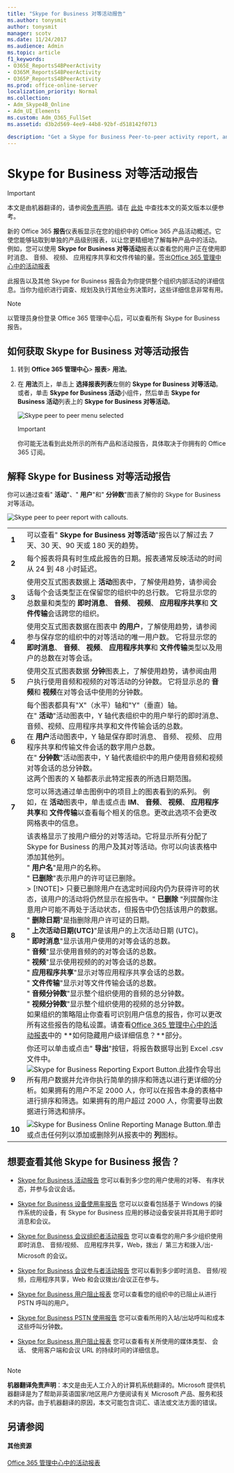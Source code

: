 ```yaml
---
title: "Skype for Business 对等活动报告"
ms.author: tonysmit
author: tonysmit
manager: scotv
ms.date: 11/24/2017
ms.audience: Admin
ms.topic: article
f1_keywords:
- O365E_ReportsS4BPeerActivity
- O365M_ReportsS4BPeerActivity
- O365P_ReportsS4BPeerActivity
ms.prod: office-online-server
localization_priority: Normal
ms.collection:
- Adm_Skype4B_Online
- Adm_UI_Elements
ms.custom: Adm_O365_FullSet
ms.assetid: d3b2d569-4ee9-44b8-92bf-d518142f0713

description: "Get a Skype for Business Peer-to-peer activity report, and learn how to interpret and customize it for your needs. "
---
```


# Skype for Business 对等活动报告

> [!IMPORTANT]
> 本文是由机器翻译的，请参阅[免责声明](d3b2d569-4ee9-44b8-92bf-d518142f0713.md#MT_Footer)。请在 [此处](https://support.office.com/en-us/article/d3b2d569-4ee9-44b8-92bf-d518142f0713) 中查找本文的英文版本以便参考。
  
新的 Office 365 **报告**仪表板显示在您的组织中的 Office 365 产品活动概述。它使您能够钻取到单独的产品级别报表，以让您更精细地了解每种产品中的活动。 例如，您可以使用 **Skype for Business 对等活动**报表以查看您的用户正在使用即时消息、 音频、 视频、 应用程序共享和文件传输的量。签出[Office 365 管理中心中的活动报表](https://support.office.com/article/0d6dfb17-8582-4172-a9a9-aed798150263)
  
此报告以及其他 Skype for Business 报告会为你提供整个组织内部活动的详细信息。当你为组织进行调查、规划及执行其他业务决策时，这些详细信息非常有用。
  
> [!NOTE]
> 以管理员身份登录 Office 365 管理中心后，可以查看所有 Skype for Business 报告。 
  
## 如何获取 Skype for Business 对等活动报告

1. 转到 **Office 365 管理中心**> **报表**> **用法**。
    
2. 在 **用法**页上，单击上 **选择报表列表**左侧的 **Skype for Business 对等活动**。或者，单击 **Skype for Business 活动**小组件，然后单击 **Skype for Business 活动**列表上的 **Skype for Business 对等活动**。
    
     ![Skype peer to peer menu selected](../images/603ec74a-7f39-4e12-8f10-00979f7ee977.PNG)
  
    > [!IMPORTANT]
    > 你可能无法看到此处所示的所有产品和活动报告，具体取决于你拥有的 Office 365 订阅。 
  
## 解释 Skype for Business 对等活动报告

你可以通过查看" **活动**"、" **用户**"和" **分钟数**"图表了解你的 Skype for Business 对等活动。
  
![Skype peer to peer report with callouts.](../images/82dec398-ca05-46c7-b0fe-affcbfc0ddd5.PNG)
  
|||
|:-----|:-----|
|**1** <br/> |可以查看" **Skype for Business 对等活动**"报告以了解过去 7 天、30 天、90 天或 180 天的趋势。  <br/> |
|**2** <br/> |每个报表将具有时生成此报告的日期。报表通常反映活动的时间从 24 到 48 小时延迟。  <br/> |
|**3** <br/> |使用交互式图表数据上 **活动**图表中，了解使用趋势，请参阅会话每个会话类型正在保留您的组织中的总行数。 它将显示您的总数量和类型的 **即时消息**、 **音频**、 **视频**、 **应用程序共享**和 **文件传输**会话跨您的组织。  <br/> |
|**4** <br/> |使用交互式图表数据在图表中 **的用户**，了解使用趋势，请参阅参与保存您的组织中的对等活动的唯一用户数。 它将显示您的 **即时消息**、 **音频**、 **视频**、 **应用程序共享**和 **文件传输**类型以及用户的总数在对等会话。  <br/> |
|**5** <br/> |使用交互式图表数据 **分钟**图表上，了解使用趋势，请参阅由用户执行使用音频和视频的对等活动的分钟数。 它将显示总的 **音频**和 **视频**在对等会话中使用的分钟数。  <br/> |
|**6** <br/> | 每个图表都具有"X"（水平）轴和"Y"（垂直）轴。 <br/>  在" **活动**"活动图表中，Y 轴代表组织中的用户举行的即时消息、音频、视频、应用程序共享和文件传输会话的总数。  <br/>  在 **用户**活动图表中，Y 轴是保存即时消息、 音频、 视频、 应用程序共享和传输文件会话的数字用户总数。  <br/>  在" **分钟数**"活动图表中，Y 轴代表组织中的用户使用音频和视频对等会话的总分钟数。  <br/>  这两个图表的 X 轴都表示此特定报表的所选日期范围。 <br/> |
|**7** <br/> |您可以筛选通过单击图例中的项目上的图表看到的系列。 例如，在 **活动**图表中，单击或点击 **IM**、 **音频**、 **视频**、 **应用程序共享**和 **文件传输**以查看每个相关的信息。更改此选项不会更改网格表中的信息。  <br/> |
|**8** <br/> | 该表格显示了按用户细分的对等活动。它将显示所有分配了 Skype for Business 的用户及其对等活动。你可以向该表格中添加其他列。 <br/>  " **用户名**"是用户的名称。  <br/>  " **已删除**"表示用户的许可证已删除。  <br/> > [!NOTE]>  只要已删除用户在选定时间段内仍为获得许可的状态，该用户的活动将仍然显示在报告中。" **已删除** "列提醒你注意用户可能不再处于活动状态，但报告中仍包括该用户的数据。           " **删除日期**"是指删除用户许可证的日期。  <br/>  " **上次活动日期(UTC)**"是该用户的上次活动日期 (UTC)。  <br/>  " **即时消息**"显示该用户使用的对等会话的总数。  <br/>  " **音频**"显示使用音频的的对等会话的总数。  <br/>  " **视频**"显示使用视频的的对等会话的总数。  <br/>  " **应用程序共享**"显示对等应用程序共享会话的总数。  <br/>  " **文件传输**"显示对等文件传输会话的总数。  <br/>  " **音频分钟数**"显示整个组织使用的音频的总分钟数。  <br/>  " **视频分钟数**"显示整个组织使用的视频的总分钟数。  <br/>  如果组织的策略阻止你查看可识别用户信息的报告，你可以更改所有这些报告的隐私设置。请查看[Office 365 管理中心中的活动报表](https://support.office.com/article/0d6dfb17-8582-4172-a9a9-aed798150263)中的 **如何隐藏用户级详细信息？**部分。  <br/> |
|**9** <br/> |你还可以单击或点击" **导出**"按钮，将报告数据导出到 Excel .csv 文件中。           <br/> ![Skype for Business Reporting Export Button.](../images/de7e2ab7-d70c-422f-a0ec-178b10f7dd51.png)此操作会导出所有用户数据并允许你执行简单的排序和筛选以进行更详细的分析。如果拥有的用户不足 2000 人，你可以在报告本身的表格中进行排序和筛选。如果拥有的用户超过 2000 人，你需要导出数据进行筛选和排序。  <br/> |
|**10** <br/> |![Skype for Business Online Reporting Manage Button.](../images/4c8f5387-cebb-4d6c-b7d3-05c954a2c234.png)单击或点击任何列以添加或删除列从报表中的 **列**图标。           <br/> |
   
## 想要查看其他 Skype for Business 报告？

- [Skype for Business 活动报告](skype-for-business-activity-report.md) 您可以看到多少您的用户使用的对等、 有序状态，并参与会议会话。
    
- [Skype for Business 设备使用率报告](skype-for-business-device-usage-report.md) 您可以以查看包括基于 Windows 的操作系统的设备，有 Skype for Business 应用的移动设备安装并将其用于即时消息和会议。
    
- [Skype for Business 会议组织者活动报告](skype-for-business-conference-organizer-activity-report.md) 您可以查看您的用户多少组织使用即时消息、 音频/视频、 应用程序共享，Web，拨出 /  第三方和拨入/出-Microsoft 的会议。
    
- [Skype for Business 会议参与者活动报告](skype-for-business-conference-participant-activity-report.md) 您可以看到多少即时消息、 音频/视频，应用程序共享，Web 和会议拨出/会议正在参与。
    
- [Skype for Business 用户阻止报表](skype-for-business-users-blocked-report.md) 您可以查看您的组织中的已阻止从进行 PSTN 呼叫的用户。
    
- [Skype for Business PSTN 使用报告](skype-for-business-pstn-usage-report.md) 您可以查看所用的入站/出站呼叫和成本这些呼叫分钟数。
    
- [Skype for Business 用户阻止报表](skype-for-business-users-blocked-report.md) 您可以查看有关所使用的媒体类型、 会话、 使用客户端和会议 URL 的持续时间的详细信息。
    
## 
<a name="MT_Footer"> </a>

> [!NOTE]
> **机器翻译免责声明**：本文是由无人工介入的计算机系统翻译的。Microsoft 提供机器翻译是为了帮助非英语国家/地区用户方便阅读有关 Microsoft 产品、服务和技术的内容。由于机器翻译的原因，本文可能包含词汇、语法或文法方面的错误。 
  
## 另请参阅
<a name="MT_Footer"> </a>

#### 其他资源

[Office 365 管理中心中的活动报表](https://support.office.com/article/0d6dfb17-8582-4172-a9a9-aed798150263)

